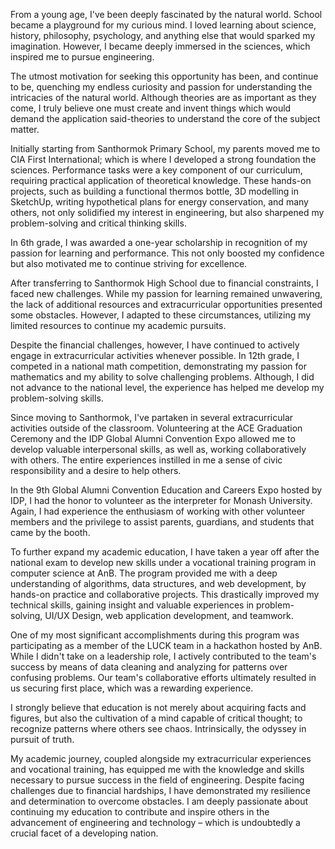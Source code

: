 
From a young age, I've been deeply fascinated by the natural world. School became a playground for my curious mind. I loved learning about science, history, philosophy, psychology, and anything else that would sparked my imagination. However, I became deeply immersed in the sciences, which inspired me to pursue engineering.

The utmost motivation for seeking this opportunity has been, and continue to be, quenching my endless curiosity and passion for understanding the intricacies of the natural world. Although theories are as important as they come, I truly believe one must create and invent things which would demand the application said-theories to understand the core of the subject matter. 

Initially starting from Santhormok Primary School, my parents moved me to CIA First International; which is where I developed a strong foundation the sciences. Performance tasks were a key component of our curriculum, requiring practical application of theoretical knowledge. These hands-on projects, such as building a functional thermos bottle, 3D modelling in SketchUp, writing hypothetical plans for energy conservation, and many others, not only solidified my interest in engineering, but also sharpened my problem-solving and critical thinking skills.

In 6th grade, I was awarded a one-year scholarship in recognition of my passion for learning and performance. This not only boosted my confidence but also motivated me to continue striving for excellence.

After transferring to Santhormok High School due to financial constraints, I faced new challenges. While my passion for learning remained unwavering, the lack of additional resources and extracurricular opportunities presented some obstacles. However, I adapted to these circumstances, utilizing my limited resources to continue my academic pursuits.

Despite the financial challenges, however, I have continued to actively engage in extracurricular activities whenever possible. In 12th grade, I competed in a national math competition, demonstrating my passion for mathematics and my ability to solve challenging problems. Although, I did not advance to the national level, the experience has helped me develop my problem-solving skills.

Since moving to Santhormok, I've partaken in several extracurricular activities outside of the classroom. Volunteering at the ACE Graduation Ceremony and the IDP Global Alumni Convention Expo allowed me to develop valuable interpersonal skills, as well as, working collaboratively with others. The entire experiences instilled in me a sense of civic responsibility and a desire to help others.

In the 9th Global Alumni Convention Education and Careers Expo hosted by IDP, I had the honor to volunteer as the interpreter for Monash University. Again, I had experience the enthusiasm of working with other volunteer members and the privilege to assist parents, guardians, and students that came by the booth. 

To further expand my academic education, I have taken a year off after the national exam to develop new skills under a vocational training program in computer science at AnB. The program provided me with a deep understanding of algorithms, data structures, and web development, by hands-on practice and collaborative projects. This drastically improved my technical skills, gaining insight and valuable experiences in problem-solving, UI/UX Design, web application development, and teamwork.

One of my most significant accomplishments during this program was participating as a member of the LUCK team in a hackathon hosted by AnB. While I didn't take on a leadership role, I actively contributed to the team's success by means of data cleaning and analyzing for patterns over confusing problems. Our team's collaborative efforts ultimately resulted in us securing first place, which was a rewarding experience.

I strongly believe that education is not merely about acquiring facts and figures, but also the cultivation of a mind capable of critical thought; to recognize patterns where others see chaos. Intrinsically, the odyssey in pursuit of truth. 

My academic journey, coupled alongside my extracurricular experiences and vocational training, has equipped me with the knowledge and skills necessary to pursue success in the field of engineering. Despite facing challenges due to financial hardships, I have demonstrated my resilience and determination to overcome obstacles. I am deeply passionate about continuing my education to contribute and inspire others in the advancement of engineering and technology – which is undoubtedly a crucial facet of a developing nation.


